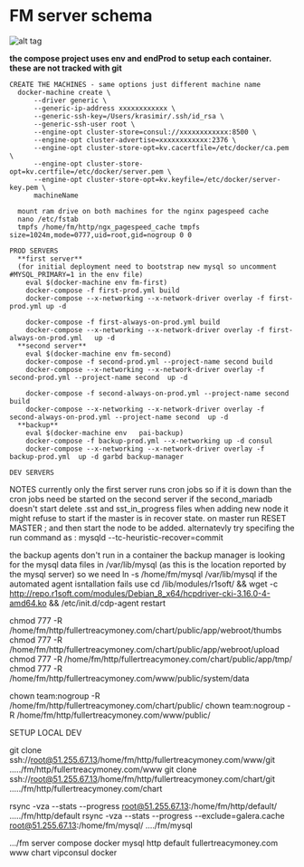 # FM server schema


![alt tag](https://github.com/prioactiveinvestors/composeFM/blob/master/schema.png)


**the compose project uses env and endProd to setup each container.
these are not tracked with git**

```
CREATE THE MACHINES - same options just different machine name
  docker-machine create \
      --driver generic \
      --generic-ip-address xxxxxxxxxxxx \
      --generic-ssh-key=/Users/krasimir/.ssh/id_rsa \
      --generic-ssh-user root \
      --engine-opt cluster-store=consul://xxxxxxxxxxxx:8500 \
      --engine-opt cluster-advertise=xxxxxxxxxxxx:2376 \
      --engine-opt cluster-store-opt=kv.cacertfile=/etc/docker/ca.pem \
      --engine-opt cluster-store-opt=kv.certfile=/etc/docker/server.pem \
      --engine-opt cluster-store-opt=kv.keyfile=/etc/docker/server-key.pem \ 
      machineName
  
  mount ram drive on both machines for the nginx pagespeed cache
  nano /etc/fstab
  tmpfs /home/fm/http/ngx_pagespeed_cache tmpfs size=1024m,mode=0777,uid=root,gid=nogroup 0 0

PROD SERVERS
  **first server** 
  (for initial deployment need to bootstrap new mysql so uncomment #MYSQL_PRIMARY=1 in the env file)
    eval $(docker-machine env fm-first)
    docker-compose -f first-prod.yml build
    docker-compose --x-networking --x-network-driver overlay -f first-prod.yml up -d
    
    docker-compose -f first-always-on-prod.yml build
    docker-compose --x-networking --x-network-driver overlay -f first-always-on-prod.yml   up -d
  **second server**
    eval $(docker-machine env fm-second)
    docker-compose -f second-prod.yml --project-name second build
    docker-compose --x-networking --x-network-driver overlay -f second-prod.yml --project-name second  up -d

    docker-compose -f second-always-on-prod.yml --project-name second build
    docker-compose --x-networking --x-network-driver overlay -f second-always-on-prod.yml --project-name second  up -d
  **backup**
    eval $(docker-machine env   pai-backup)
    docker-compose -f backup-prod.yml --x-networking up -d consul
    docker-compose --x-networking --x-network-driver overlay -f backup-prod.yml  up -d garbd backup-manager

DEV SERVERS

```

NOTES
  currently only the first server runs cron jobs so if it is down than the cron jobs need be started on the second server
  if the second_mariadb doesn't start delete .sst and sst_in_progress files
  when adding new node it might refuse to start if the master is in recover state. on master run RESET MASTER ; and then start the node to be added. alternatevly try specifing the run command as : mysqld --tc-heuristic-recover=commit

  the backup agents don't run in a container
  the backup manager is looking for the mysql data files in /var/lib/mysql (as this is the location reported by the mysql server) 
    so we need ln -s /home/fm/mysql /var/lib/mysql
  if the automated agent isntallation fails use 
    cd /lib/modules/r1soft/ && wget -c http://repo.r1soft.com/modules/Debian_8_x64/hcpdriver-cki-3.16.0-4-amd64.ko && /etc/init.d/cdp-agent restart 


  chmod 777 -R /home/fm/http/fullertreacymoney.com/chart/public/app/webroot/thumbs
  chmod 777 -R /home/fm/http/fullertreacymoney.com/chart/public/app/webroot/upload
  chmod 777 -R /home/fm/http/fullertreacymoney.com/chart/public/app/tmp/
  chmod 777 -R /home/fm/http/fullertreacymoney.com/www/public/system/data

  chown team:nogroup -R  /home/fm/http/fullertreacymoney.com/chart/public/
  chown team:nogroup -R  /home/fm/http/fullertreacymoney.com/www/public/

SETUP LOCAL DEV

git clone ssh://root@51.255.67.13/home/fm/http/fullertreacymoney.com/www/git ...../fm/http/fullertreacymoney.com/www
git clone ssh://root@51.255.67.13/home/fm/http/fullertreacymoney.com/chart/git ...../fm/http/fullertreacymoney.com/chart

rsync -vza --stats --progress root@51.255.67.13:/home/fm/http/default/ ...../fm/http/default
rsync -vza --stats --progress --exclude=galera.cache  root@51.255.67.13:/home/fm/mysql/ ..../fm/mysql

.../fm
      server
        compose
        docker
      mysql
      http
        default
        fullertreacymoney.com
          www
          chart
    vipconsul
      docker




